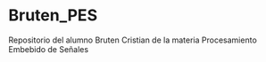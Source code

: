 # Bruten_PES
Repositorio del alumno Bruten Cristian de la materia Procesamiento Embebido de Señales
